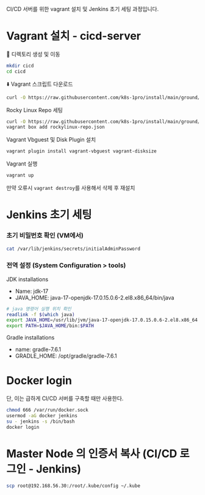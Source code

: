 CI/CD 서버를 위한 vagrant 설치 및 Jenkins 초기 세팅 과정입니다. 

# Vagrant 설치 - cicd-server

📁 디렉토리 생성 및 이동

```bash
mkdir cicd
cd cicd
```



⬇️ Vagrant 스크립트 다운로드

```bash
curl -O https://raw.githubusercontent.com/k8s-1pro/install/main/ground/cicd-server/vagrant-2.4.3/Vagrantfile
```

Rocky Linux Repo 세팅
```bash
curl -O https://raw.githubusercontent.com/k8s-1pro/install/main/ground/cicd-server/vagrant-2.4.3/rockylinux-repo.json
vagrant box add rockylinux-repo.json
```
Vagrant Vbguest 및 Disk Plugin 설치 
```bash
vagrant plugin install vagrant-vbguest vagrant-disksize
```
Vagrant 실행
```bash
vagrant up
```
만약 오류시 ```vagrant destroy```를 사용해서 삭제 후 재설치 


# Jenkins 초기 세팅
### 초기 비밀번호 확인 (VM에서)
```bash
cat /var/lib/jenkins/secrets/initialAdminPassword
```

### 전역 설정 (System Configuration > tools)
JDK installations
- Name: jdk-17
- JAVA_HOME: java-17-openjdk-17.0.15.0.6-2.el8.x86_64/bin/java
```bash
# java 명령어 실행 위치 확인 
readlink -f $(which java)
export JAVA_HOME=/usr/lib/jvm/java-17-openjdk-17.0.15.0.6-2.el8.x86_64
export PATH=$JAVA_HOME/bin:$PATH
```

Gradle installations
- name: gradle-7.6.1
- GRADLE_HOME: /opt/gradle/gradle-7.6.1


# Docker login
단, 이는 급하게 CI/CD 서버를 구축할 때만 사용한다. 
```bash
chmod 666 /var/run/docker.sock
usermod -aG docker jenkins
su - jenkins -s /bin/bash
docker login
```


# Master Node 의 인증서 복사 (CI/CD 로그인 - Jenkins)
```bash
scp root@192.168.56.30:/root/.kube/config ~/.kube
```

